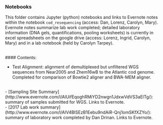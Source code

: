 ### Notebooks

This folder contains Jupyter (python) notebooks and links to Evernote notes within the notebook `cod_resequencing` (access: Dan, Lorenz, Carolyn, Mary). Evernote notes summarize lab work completed; detailed laboratory information (DNA gels, quantifications, pooling worksheets) is currently in excel spreadsheets on the google drive (access: Lorenz, Ingrid, Carolyn, Mary) and in a lab notebook (held by Carolyn Tarpey). 

<br>
#### Contents:

- Test Alignment: alignment of demultiplexed but unfiltered WGS sequences from Near2005 and Zhem16wB to the Atlantic cod genome. Completed for comparison of Bowtie2 aligner and BWA-MEM aligner. 
<br>
- [Sampling Site Summary](http://www.evernote.com/l/AlUifEqoghRMiYD2nwgn1JdxwVdVS3aElTg/): summary of samples submitted for WGS. Links to Evernote.
<br>
- [2017 Lab work summary](http://www.evernote.com/l/AlV4BISEzB1Eebu9ndAiR-Qnj1omSKfXZYo/): summary of laboratory work completed by Dan Drinan. Links to Evernote.